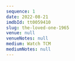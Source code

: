 ```yaml
---
sequence: 1
date: 2022-08-21
imdbId: tt0059410
slug: the-loved-one-1965
venue: null
venueNotes: null
medium: Watch TCM
mediumNotes: null
---
```


